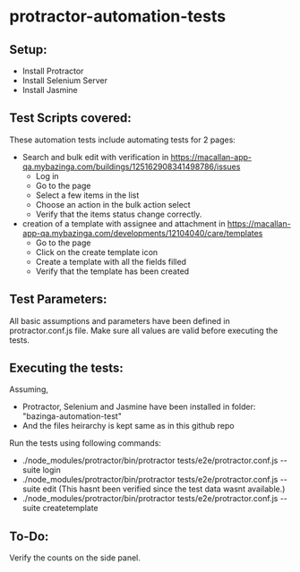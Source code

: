 protractor-automation-tests
===========================
Setup:
------
* Install Protractor
* Install Selenium Server
* Install Jasmine

Test Scripts covered:
----------------------
These automation tests include automating tests for 2 pages:
* Search and bulk edit with verification in https://macallan-app-qa.mybazinga.com/buildings/125162908341498786/issues
  * Log in
  * Go to the page
  * Select a few items in the list
  * Choose an action in the bulk action select
  * Verify that the items status change correctly.
* creation of a template with assignee and attachment in https://macallan-app-qa.mybazinga.com/developments/12104040/care/templates
  * Go to the page
  * Click on the create template icon
  * Create a template with all the fields filled
  * Verify that the template has been created

Test Parameters:
-----------
All basic assumptions and parameters have been defined in protractor.conf.js file.
Make sure all values are valid before executing the tests.

Executing the tests:
--------------------
Assuming,
* Protractor, Selenium and Jasmine have been installed in folder: "bazinga-automation-test"
* And the files heirarchy is kept same as in this github repo

Run the tests using following commands:
* ./node_modules/protractor/bin/protractor tests/e2e/protractor.conf.js --suite login
* ./node_modules/protractor/bin/protractor tests/e2e/protractor.conf.js --suite edit  (This hasnt been verified since the test data wasnt available.)
* ./node_modules/protractor/bin/protractor tests/e2e/protractor.conf.js --suite createtemplate

To-Do:
------
Verify the counts on the side panel.

